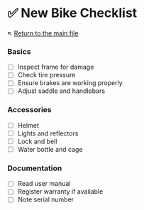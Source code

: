 # ✅ New Bike Checklist

↖️ [Return to the main file](../README.md)

### Basics
- [ ] Inspect frame for damage
- [ ] Check tire pressure
- [ ] Ensure brakes are working properly
- [ ] Adjust saddle and handlebars

### Accessories
- [ ] Helmet
- [ ] Lights and reflectors
- [ ] Lock and bell
- [ ] Water bottle and cage

### Documentation
- [ ] Read user manual
- [ ] Register warranty if available
- [ ] Note serial number
